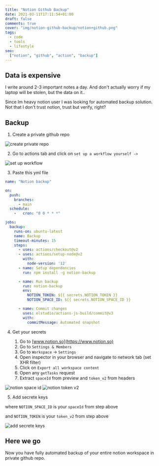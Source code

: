 ```yaml
---
title: "Notion Github Backup"
date: 2021-03-11T17:11:54+01:00
draft: false
comments: true
cover: "img/notion-github-backup/notion+github.png"
tags:
  - code
  - tools
  - lifestyle
seo:
  ["notion", "github", "action", "backup"]
---
```


## Data is expensive

I write around 2-3 important notes a day. And don't actually worry if my laptop will be stolen, but the data on it.. 

Since Im heavy notion user I was looking for automated backup solution. Not that I don't trust notion, trust but verify, right? 

## Backup

1. Create a private github repo 

![create private repo](/img/notion-github-backup/private_repo.png)

2. Go to actions tab and click on `set up a workflow yourself ->`

![set up workflow](/img/notion-github-backup/setup_workflow.png)

3. Paste this yml file

```yml
name: "Notion backup"

on:
  push:
    branches:
      - main
  schedule:
    -   cron: "0 0 * * *"

jobs:
  backup:
    runs-on: ubuntu-latest
    name: Backup
    timeout-minutes: 15
    steps:
      - uses: actions/checkout@v2
      - uses: actions/setup-node@v2
        with:
          node-version: '12'
      - name: Setup dependencies
        run: npm install -g notion-backup

      - name: Run backup
        run: notion-backup
        env:
          NOTION_TOKEN: ${{ secrets.NOTION_TOKEN }}
          NOTION_SPACE_ID: ${{ secrets.NOTION_SPACE_ID }}

      - name: Commit changes
        uses: elstudio/actions-js-build/commit@v3
        with:
          commitMessage: Automated snapshot
```

4. Get your secrets

    1. Go to [www.notion.so](https://www.notion.so)
    2. Go to `Settings & Members`
    3. Go to `Workspace` -> `Settings`
    4. Open inspector in your browser and navigate to network tab (set XHR filter)
    5. Click on `Export all workspace content`
    6. Open any `getTasks` request
    7. Extract `spaceId` from preview and `token_v2` from headers

![notion space id](/img/notion-github-backup/space_id.png)
![notion token v2](/img/notion-github-backup/token_v2.png)

5. Add secrete keys

where `NOTION_SPACE_ID` is your `spaceId` from step above

and `NOTION_TOKEN` is your `token_v2` from step above

![add secrete keys](/img/notion-github-backup/secrets.png)

## Here we go

Now you have fully automated backup of your entire notion workspace in private github repo.
